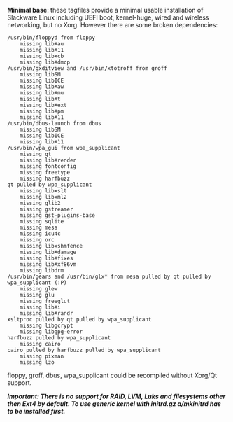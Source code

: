 **Minimal base**: these tagfiles provide a minimal usable installation of Slackware Linux including UEFI boot, kernel-huge, wired and wireless networking, but no Xorg. However there are some broken dependencies:

```
/usr/bin/floppyd from floppy
	missing libXau
	missing libX11
	missing libxcb
	missing libXdmcp
/usr/bin/gxditview and /usr/bin/xtotroff from groff
	missing libSM
	missing libICE
	missing libXaw
	missing libXmu
	missing libXt
	missing libXext
	missing libXpm
	missing libX11
/usr/bin/dbus-launch from dbus
	missing libSM
	missing libICE
	missing libX11
/usr/bin/wpa_gui from wpa_supplicant
	missing qt
	missing libXrender
	missing fontconfig
	missing freetype
	missing harfbuzz
qt pulled by wpa_supplicant
	missing libxslt
	missing libxml2
	missing glib2
	missing gstreamer
	missing gst-plugins-base
	missing sqlite
	missing mesa
	missing icu4c
	missing orc
	missing libxshmfence
	missing libXdamage
	missing libXfixes
	missing libXxf86vm
	missing libdrm
/usr/bin/gears and /usr/bin/glx* from mesa pulled by qt pulled by wpa_supplicant (:P)
	missing glew
	missing glu
	missing freeglut
	missing libXi
	missing libXrandr
xsltproc pulled by qt pulled by wpa_supplicant
	missing libgcrypt
	missing libgpg-error
harfbuzz pulled by wpa_supplicant
	missing cairo
cairo pulled by harfbuzz pulled by wpa_supplicant
	missing pixman
	missing lzo
```

floppy, groff, dbus, wpa_supplicant could be recompiled without Xorg/Qt support.

***Important:
There is no support for RAID, LVM, Luks and filesystems other then Ext4 by default.
To use generic kernel with initrd.gz a/mkinitrd has to be installed first.***

